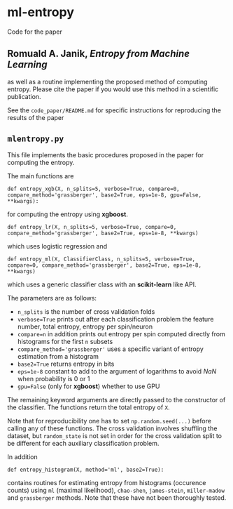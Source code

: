 # ml-entropy

Code for the paper 

## Romuald A. Janik, *Entropy from Machine Learning*

as well as a routine implementing the proposed method of computing entropy. Please cite the paper if you would use this method in a scientific publication.

See the `code_paper/README.md` for specific instructions for reproducing the results of the paper

## `mlentropy.py`

This file implements the basic procedures proposed in the paper for computing the entropy.

The main functions are
```
def entropy_xgb(X, n_splits=5, verbose=True, compare=0, compare_method='grassberger', base2=True, eps=1e-8, gpu=False, **kwargs):
```

for computing the entropy using **xgboost**.

```
def entropy_lr(X, n_splits=5, verbose=True, compare=0, compare_method='grassberger', base2=True, eps=1e-8, **kwargs)
```
which uses logistic regression and
```
def entropy_ml(X, ClassifierClass, n_splits=5, verbose=True, compare=0, compare_method='grassberger', base2=True, eps=1e-8, **kwargs)
```
which uses a generic classifier class with an **scikit-learn** like API.

The parameters are as follows:
* `n_splits` is the number of cross validation folds
* `verbose=True` prints out after each classification problem the feature number, total entropy, entropy per spin/neuron
* `compare=n` in addition prints out entropy per spin computed directly from histograms for the first `n` subsets
* `compare_method='grassberger'` uses a specific variant of entropy estimation from a histogram
* `base2=True` returns entropy in bits
* `eps=1e-8` constant to add to the argument of logarithms to avoid *NaN* when probability is 0 or 1
* `gpu=False` (only for **xgboost**) whether to use GPU

The remaining keyword arguments are directly passed to the constructor of the classifier.
The functions return the total entropy of `X`.

Note that for reproducibility one has to set `np.random.seed(...)` before calling any of these functions. The cross validation involves shuffling the dataset, but `random_state` is not set in order for the cross validation split to be different for each auxiliary classification problem.


In addition 
```
def entropy_histogram(X, method='ml', base2=True):
```
contains routines for estimating entropy from histograms (occurence counts) using `ml` (maximal likelihood), `chao-shen`,
`james-stein`, `miller-madow` and `grassberger` methods. Note that these have not been thoroughly tested.
